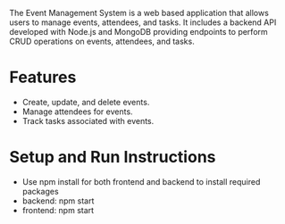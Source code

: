 The Event Management System is a web based application that allows users to manage events, attendees, and tasks. It includes a backend API developed with Node.js and MongoDB providing endpoints to perform CRUD operations on events, attendees, and tasks.

# Features
- Create, update, and delete events.
- Manage attendees for events.
- Track tasks associated with events.

# Setup and Run Instructions
- Use npm install for both frontend and backend to install required packages
- backend: npm start
- frontend: npm start
